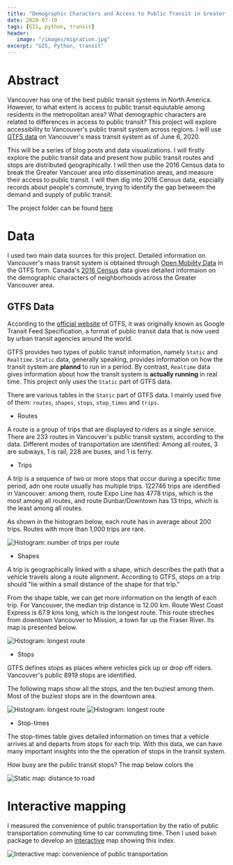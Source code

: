 ```yaml
---
title: "Demographic Characters and Access to Public Transit in Greater Vancouver"
date: 2020-07-10
tags: [GIS, python, transit]
header:
   image: "/images/migration.jpg"
excerpt: "GIS, Python, transit"
---
```

# Abstract

Vancouver has one of the best public transit systems in North America. However, to what extent is access to public transit equiutable among residents in the metropolitan area? What demographic characters are related to differences in access to public transit? This project will explore accessibility to Vancouver's public transit system across regions. I will use [GTFS data](https://gtfs.org/) on Vancouver's mass transit system as of June 6, 2020. 

This will be a series of blog posts and data visualizations. I will firstly explore the public transit data and present how public transit routes and stops are distributed geographically. I will then use the 2016 Census data to break the Greater Vancouer area into dissemination areas, and measure their access to public transit. I will then dig into 2016 Census data, espcially records about people's commute, trying to identify the gap betweem the demand and supply of public transit. 

The project folder can be found [here](https://github.com/ZIBOWANGKANGYU/Vancouver_transit)

# Data

I used two main data sources for this project. Detailed information on Vancouver's mass transit system is obtained through [Open Mobility Data](https://transitfeeds.com/) in the GTFS form. Canada's [2016 Census](https://www12.statcan.gc.ca/census-recensement/2016/dp-pd/index-eng.cfm) data gives detailed informaion on the demographic characters of neighborhoods across the Greater Vancouver area. 

## GTFS Data

According to the [official website](https://gtfs.org/gtfs-background) of GTFS, it was originally known as Google Transit Feed Specification, a format of public transit data that is now used by urban transit agencies around the world. 

GTFS provides two types of public transit information, namely `Static` and `Realtime`. `Static` data, generally speaking, provides information on how the transit system are **plannd** to run in a period. By contrast, `Realtime` data gives information about how the transit system is **actually running** in real time. This project only uses the `Static` part of GTFS data.

There are various tables in the `Static` part of GTFS data. I mainly used five of them: `routes`, `shapes`, `stops`, `stop_times` and `trips`. 

- Routes

A route is a group of trips that are displayed to riders as a single service. There are 233 routes in Vancouver's public transit system, according to the data. Different modes of transportation are identified: Among all routes, 3 are subways, 1 is rail, 228 are buses, and 1 is ferry.

- Trips

A trip is a sequence of two or more stops that occur during a specific time period, adn one route usually has multiple trips. 122746 trips are identified in Vancouver: among them, route Expo Line has 4778 trips, which is the most among all routes, and route Dunbar/Downtown has 13 trips, which is the least among all routes.

As shown in the histogram below, each route has in average about 200 trips. Routes with more than 1,000 trips are rare.

<img src="{{ site.url }}{{ site.baseurl }}/images/Vancouver_transit/plots/stops_cnt_trips_hist.png" alt="Histogram: number of trips per route">

- Shapes

A trip is geographically linked with a shape, which describes the path that a vehicle travels along a route alignment. According to GTFS, stops on a trip should "lie within a small distance of the shape for that trip."

From the shape table, we can get more information on the length of each trip. For Vancouver, the median trip distance is 12.00 km. Route West Coast Express is 67.9 kms long, which is the longest route. This route streches from downtown Vancouver to Mission, a town far up the Fraser River. Its map is presented below.

<img src="{{ site.url }}{{ site.baseurl }}/images/Vancouver_transit/plots/lines_max.png" alt="Histogram: longest route">

- Stops

GTFS defines stops as places where vehicles pick up or drop off riders. Vancouver's public 8919 stops are identified.

The following maps show all the stops, and the ten buziest among them. Most of the buziest stops are in the downtown area. 

<img src="{{ site.url }}{{ site.baseurl }}/images/Vancouver_transit/plots/stops.png" alt="Histogram: longest route">

<img src="{{ site.url }}{{ site.baseurl }}/images/Vancouver_transit/plots/stops_bz.png" alt="Histogram: longest route">

- Stop-times

The stop-times table gives detailed information on times that a vehicle arrives at and departs from stops for each trip. With this data, we can have many important insights into the the operation of stops in the transit system. 

How busy are the public transit stops? The map below colors the 


<img src="{{ site.url }}{{ site.baseurl }}/images/pythonDS/plots/static.png" alt="Static map: distance to road">

# Interactive mapping

I measured the convenience of public transportation by the ratio of public transportation commuting time to car commuting time. Then I used `bokeh` package to develop an [interactive](https://zibowangkangyu.github.io/pythonDS/accessibility_map_Helsinki) map showing this index. 

<img src="{{ site.url }}{{ site.baseurl }}/images/pythonDS/plots/interactive.png" alt="Interactive map: convenience of public transportation">